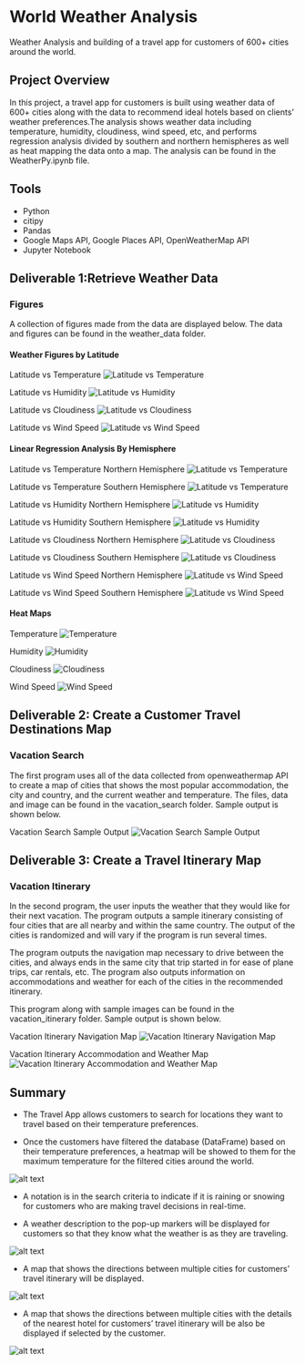 # World Weather Analysis 
Weather Analysis and building of a travel app for customers of 600+ cities around the world.

## Project Overview
In this project, a travel app for customers is built using weather data of 600+ cities along with the data to recommend ideal hotels based on clients’ weather preferences.The analysis shows weather data including temperature, humidity, cloudiness, wind speed, etc, and performs regression analysis divided by southern and northern hemispheres as well as heat mapping the data onto a map. The analysis can be found in the WeatherPy.ipynb file.

## Tools
* Python
* citipy
* Pandas
* Google Maps API, Google Places API, OpenWeatherMap API
* Jupyter Notebook

## Deliverable 1:Retrieve Weather Data 
### Figures

A collection of figures made from the data are displayed below.  The data and figures can be found in the weather_data folder.

#### Weather Figures by Latitude

Latitude vs Temperature
![Latitude vs Temperature](https://github.com/Tifarahani/World_Weather_Analysis/blob/main/weather_data/Fig1.png)

Latitude vs Humidity
![Latitude vs Humidity](https://github.com/Tifarahani/World_Weather_Analysis/blob/main/weather_data/Fig2.png)

Latitude vs Cloudiness
![Latitude vs Cloudiness](https://github.com/Tifarahani/World_Weather_Analysis/blob/main/weather_data/Fig3.png)

Latitude vs Wind Speed
![Latitude vs Wind Speed](https://github.com/Tifarahani/World_Weather_Analysis/blob/main/weather_data/Fig4.png)

#### Linear Regression Analysis By Hemisphere

Latitude vs Temperature Northern Hemisphere
![Latitude vs Temperature](https://github.com/Tifarahani/World_Weather_Analysis/blob/main/weather_data/Fig5.png)

Latitude vs Temperature Southern Hemisphere
![Latitude vs Temperature](https://github.com/Tifarahani/World_Weather_Analysis/blob/main/weather_data/Fig6.png)

Latitude vs Humidity Northern Hemisphere
![Latitude vs Humidity](https://github.com/Tifarahani/World_Weather_Analysis/blob/main/weather_data/Fig7.png)

Latitude vs Humidity Southern Hemisphere
![Latitude vs Humidity](https://github.com/Tifarahani/World_Weather_Analysis/blob/main/weather_data/Fig8.png)

Latitude vs Cloudiness Northern Hemisphere
![Latitude vs Cloudiness](https://github.com/Tifarahani/World_Weather_Analysis/blob/main/weather_data/Fig9.png)

Latitude vs Cloudiness Southern Hemisphere
![Latitude vs Cloudiness](https://github.com/Tifarahani/World_Weather_Analysis/blob/main/weather_data/Fig10.png)

Latitude vs Wind Speed Northern Hemisphere
![Latitude vs Wind Speed](https://github.com/Tifarahani/World_Weather_Analysis/blob/main/weather_data/Fig11.png)

Latitude vs Wind Speed Southern Hemisphere
![Latitude vs Wind Speed](https://github.com/Tifarahani/World_Weather_Analysis/blob/main/weather_data/Fig12.png)

#### Heat Maps

Temperature
![Temperature](https://github.com/Tifarahani/World_Weather_Analysis/blob/main/weather_data/Fig13.png)

Humidity
![Humidity](https://github.com/Tifarahani/World_Weather_Analysis/blob/main/weather_data/Fig14.png)

Cloudiness
![Cloudiness](https://github.com/Tifarahani/World_Weather_Analysis/blob/main/weather_data/Fig15.png)

Wind Speed
![Wind Speed](https://github.com/Tifarahani/World_Weather_Analysis/blob/main/weather_data/Fig16.png)
## Deliverable 2: Create a Customer Travel Destinations Map
### Vacation Search

The first program uses all of the data collected from openweathermap API to create a map of cities that shows the most popular accommodation, the city and country, and the current weather and temperature. The files, data and image can be found in the vacation_search folder.  Sample output is shown below. 

Vacation Search Sample Output
![Vacation Search Sample Output](https://github.com/ForTheGold/World_Weather_Analysis/blob/main/vacation_search/WeatherPy_vacation_map.png)


## Deliverable 3: Create a Travel Itinerary Map
### Vacation Itinerary

In the second program, the user inputs the weather that they would like for their next vacation.  The program outputs a sample itinerary consisting of four cities that are all nearby and within the same country.  The output of the cities is randomized and will vary if the program is run several times.

The program outputs the navigation map necessary to drive between the cities, and always ends in the same city that trip started in for ease of plane trips, car rentals, etc.  The program also outputs information on accommodations and weather for each of the cities in the recommended itinerary.

This program along with sample images can be found in the vacation_itinerary folder.  Sample output is shown below.

Vacation Itinerary Navigation Map
![Vacation Itinerary Navigation Map](https://github.com/ForTheGold/World_Weather_Analysis/blob/main/vacation_itinerary/WeatherPy_travel_map.png)

Vacation Itinerary Accommodation and Weather Map
![Vacation Itinerary Accommodation and Weather Map](https://github.com/ForTheGold/World_Weather_Analysis/blob/main/vacation_itinerary/WeatherPy_travel_map_markers.png)

## Summary

- The Travel App allows customers to search for locations they want to travel based on their temperature preferences. 

- Once the customers have filtered the database (DataFrame) based on their temperature preferences, a heatmap will be showed to them for the maximum temperature 
for the filtered cities around the world.


![alt text](image/map_markers.png)


- A notation is in the search criteria to indicate if it is raining or snowing for customers who are making travel decisions in real-time.

- A weather description to the pop-up markers will be displayed for customers so that they know what the weather is as they are traveling.



![alt text](image/WeatherPy_vacation_map.png)



- A map that shows the directions between multiple cities for customers’ travel itinerary will be displayed.



![alt text](image/WeatherPy_travel_map.png)



- A map that shows the directions between multiple cities with the details of the nearest hotel for customers’ travel itinerary will be also be displayed if selected by the customer.



![alt text](image/WeatherPy_travel_map_markers.png)
